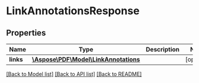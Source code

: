 # LinkAnnotationsResponse

## Properties
Name | Type | Description | Notes
------------ | ------------- | ------------- | -------------
**links** | [**\Aspose\PDF\Model\LinkAnnotations**](LinkAnnotations.md) |  | [optional] 

[[Back to Model list]](../README.md#documentation-for-models) [[Back to API list]](../README.md#documentation-for-api-endpoints) [[Back to README]](../README.md)


